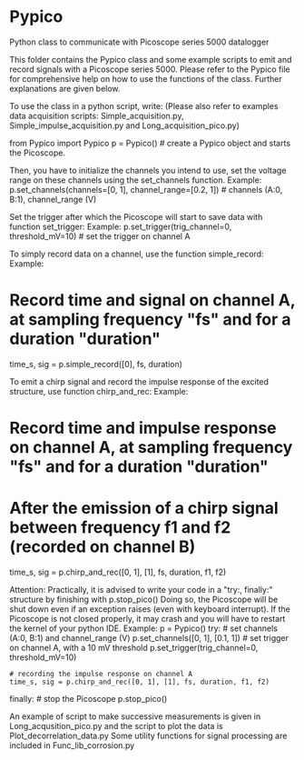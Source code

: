 # Pypico
Python class to communicate with Picoscope series 5000 datalogger

This folder contains the Pypico class and some example scripts to emit and record signals with a Picoscope series 5000.
Please refer to the Pypico file for comprehensive help on how to use the functions of the class.
Further explanations are given below.

To use the class in a python script, write: 
(Please also refer to examples data acquisition scripts: Simple_acquisition.py, Simple_impulse_acquisition.py and Long_acquisition_pico.py)

from Pypico import Pypico
p = Pypico() # create a Pypico object and starts the Picoscope.

Then, you have to initialize the channels you intend to use, set the voltage range on these channels using the set_channels function.
Example:
p.set_channels(channels=[0, 1], channel_range=[0.2, 1]) # channels (A:0, B:1), channel_range (V)

Set the trigger after which the Picoscope will start to save data with function set_trigger:
Example:
p.set_trigger(trig_channel=0, threshold_mV=10) # set the trigger on channel A

To simply record data on a channel, use the function simple_record:
Example:
# Record time and signal on channel A, at sampling frequency "fs" and for a duration "duration"
time_s, sig = p.simple_record([0], fs, duration) 

To emit a chirp signal and record the impulse response of the excited structure, use function chirp_and_rec:
Example:
# Record time and impulse response on channel A, at sampling frequency "fs" and for a duration "duration"
# After the emission of a chirp signal between frequency f1 and f2 (recorded on channel B)
time_s, sig = p.chirp_and_rec([0, 1], [1], fs, duration, f1, f2)


Attention: Practically, it is advised to write your code in a "try:, finally:" structure by finishing with p.stop_pico()
Doing so, the Picoscope will be shut down even if an exception raises (even with keyboard interrupt).
If the Picoscope is not closed properly, it may crash and you will have to restart the kernel of your python IDE.
Example:
p = Pypico()
try:
    # set channels (A:0, B:1) and channel_range (V)
    p.set_channels([0, 1], [0.1, 1]) 
    # set trigger on channel A, with a 10 mV threshold
    p.set_trigger(trig_channel=0, threshold_mV=10) 
    
    # recording the impulse response on channel A
    time_s, sig = p.chirp_and_rec([0, 1], [1], fs, duration, f1, f2)
    
finally:
    # stop the Picoscope
    p.stop_pico()
    
    
An example of script to make successive measurements is given in Long_acqusition_pico.py and the script to plot the data is Plot_decorrelation_data.py
Some utility functions for signal processing are included in Func_lib_corrosion.py
